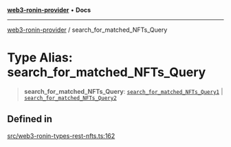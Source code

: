 [**web3-ronin-provider**](../README.md) • **Docs**

***

[web3-ronin-provider](../globals.md) / search\_for\_matched\_NFTs\_Query

# Type Alias: search\_for\_matched\_NFTs\_Query

> **search\_for\_matched\_NFTs\_Query**: [`search_for_matched_NFTs_Query1`](../interfaces/search_for_matched_NFTs_Query1.md) \| [`search_for_matched_NFTs_Query2`](../interfaces/search_for_matched_NFTs_Query2.md)

## Defined in

[src/web3-ronin-types-rest-nfts.ts:162](https://github.com/chuacw/web3-ronin-provider/blob/1a659b81d9c7d7afbced0ae2b11550f4f6c0a233/src/web3-ronin-types-rest-nfts.ts#L162)
